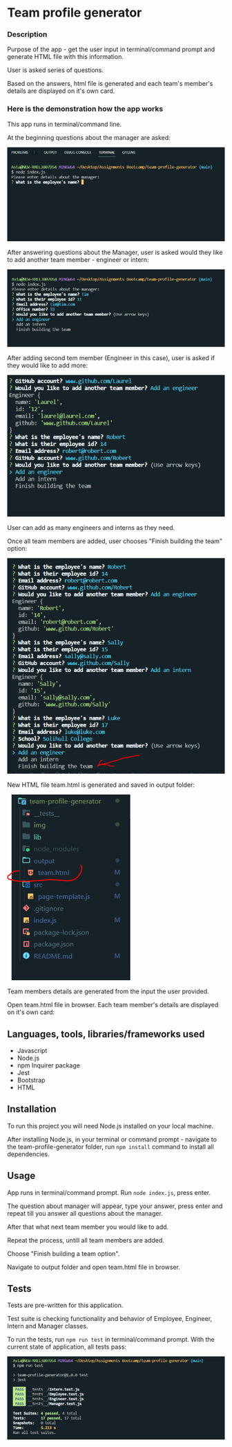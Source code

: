 # Team profile generator 

### Description

Purpose of the app - get the user input in terminal/command prompt and generate HTML file with this information.

User is asked series of questions. 

Based on the answers, html file is generated and each team's member's details are displayed on it's own card.

### Here is the demonstration how the app works


This app runs in terminal/command line. 

At the beginning questions about the manager are asked:

![manager questions](./img/questionsManager.PNG)

After answering questions about the Manager, user is asked would they like to add another team member - engineer or intern:

![another member](./img/addSecond.PNG)

After adding second tem member (Engineer in this case), user is asked if they would like to add more:

![more members](./img/more.PNG)

User can add as many engineers and interns as they need.

Once all team members are added, user chooses "Finish building the team" option: 

![finish](./img/finish.PNG)

New HTML file team.html is generated and saved in output folder:

![new file](./img/newFile.PNG)

Team members details are generated from the input the user provided. 

Open team.html file in browser. Each team member's details are displayed on it's own card:

## Languages, tools, libraries/frameworks used

- Javascript
- Node.js
- npm Inquirer package
- Jest 
- Bootstrap
- HTML

## Installation

To run this project you will need Node.js installed on your local machine.

After installing Node.js, in your terminal or command prompt - navigate to the team-profile-generator folder, run
`npm install` command to install all dependencies.

## Usage

App runs in terminal/command prompt. Run `node index.js`, press enter. 

The question about manager will appear, type your answer, press enter and repeat till you answer all questions about the manager. 

After that what next team member you would like to add. 

Repeat the process, untill all team members are added. 

Choose "Finish building a team option".

Navigate to output folder and open team.html file in browser. 
## Tests

Tests are pre-written for this application. 

Test suite is checking functionality and behavior of Employee, Engineer, Intern and Manager classes.

To run the tests, run `npm run test` in terminal/command prompt.
With the current state of application, all tests pass:

![tests pass](./img/testsPass.PNG)



